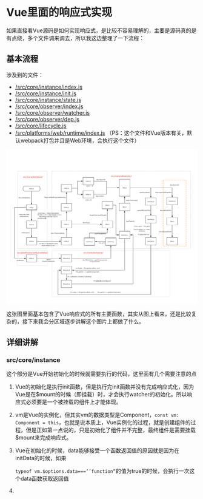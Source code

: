 # Vue里面的响应式实现

​		如果直接看Vue源码是如何实现响应式，是比较不容易理解的，主要是源码真的是有点绕，多个文件调来调去，所以我这边整理了一下流程：

## 基本流程

涉及到的文件：

+ [/src/core/instance/index.js]( https://github.com/vuejs/vue/blob/dev/src/core/instance/index.js)
+ [/src/core/instance/init.js]( https://github.com/vuejs/vue/blob/dev/src/core/instance/init.js)
+ [/src/core/instance/state.js]( https://github.com/vuejs/vue/blob/dev/src/core/instance/state.js)
+ [/src/core/observer/index.js]( https://github.com/vuejs/vue/blob/dev/src/core/observer/index.js)
+ [/src/core/observer/watcher.js]( https://github.com/vuejs/vue/blob/dev/src/core/observer/watcher.js)
+ [/src/core/observer/dep.js]( https://github.com/vuejs/vue/blob/dev/src/core/observer/dep.js)
+ [/src/core/lifecycle.js]( https://github.com/vuejs/vue/blob/dev/src/core/lifecycle.js)
+ [/src/platforms/web/runtime/index.js](https://github.com/vuejs/vue/blob/dev/src/platforms/web/runtime/index.js) （PS：这个文件和Vue版本有关，默认webpack打包并且是Web环境，会执行这个文件）


![vue-reactive](./images/vue-reactive.jpg)

这张图里面基本包含了Vue响应式的所有主要函数，其实从图上看来，还是比较复杂的，接下来我会分区域逐步讲解这个图片上都做了什么。

## 详细讲解

### src/core/instance

这个部分是Vue开始初始化的时候就需要执行的代码，这里面有几个需要注意的点

1. Vue的初始化是执行init函数，但是执行完init函数并没有完成响应式化，因为Vue是在$mount的时候（即挂载）时，才会执行watcher的初始化。所以响应式必须要是一个被挂载的组件上才能体现。

2. vm是Vue的实例化，但其实vm的数据类型是Component，`const vm: Component = this`，也就是说本质上，Vue实例化的过程，就是创建组件的过程，但是正如第一点说的，只是初始化了组件并不完整，最终组件是需要挂载$mount来完成响应式。

3. Vue在初始化的时候，data能够接受一个函数返回值的原因就是因为在initData的时候，如果

   ```typeof vm.$options.data===‘’function“```的值为true的时候，会执行一次这个data函数获取返回值

4. 